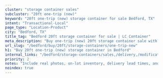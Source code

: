 ```yaml
---
cluster: "storage container sales"
subcluster: "20ft one-trip (new)"
keyword: "20ft one-trip (new) storage container for sale Bedford, TX"
intent: "Transactional-Local"
page_type: "Location-Product"
city: "Bedford, TX"
title_tag: "Bedford 20ft storage container for sale | LC Container"
meta_description: "Buy one-trip (new) 20ft storage container sale with local delivery in Bedford, TX. LC Container — local Since 2003. Request a fast quote today."
url_slug: "/bedford/buy/20ft/storage-containers/one-trip-new"
h1: "Buy 20ft one-trip (new) storage container in Bedford"
internal_links: "/bedford/storage-containers/sales,/delivery,/modifications"
priority: 2
notes: "Include real photos, on-lot inventory, delivery lead times, and financing info."
noindex: true
---
```


<!-- TODO: Add unique city/inventory copy, images, and internal links here. -->
